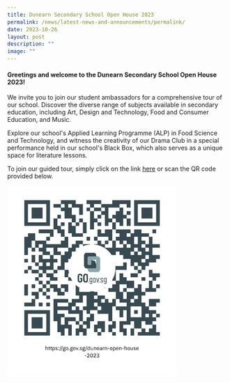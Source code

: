 ```yaml
---
title: Dunearn Secondary School Open House 2023
permalink: /news/latest-news-and-announcements/permalink/
date: 2023-10-26
layout: post
description: ""
image: ""
---
```

#### Greetings and welcome to the Dunearn Secondary School Open House 2023! 

We invite you to join our student ambassadors for a comprehensive tour of our school. Discover the diverse range of subjects available in secondary education, including Art, Design and Technology, Food and Consumer Education, and Music. 

Explore our school's Applied Learning Programme (ALP) in Food Science and Technology, and witness the creativity of our Drama Club in a special performance held in our school's Black Box, which also serves as a unique space for literature lessons. 

To join our guided tour, simply click on the link [here](https://go.gov.sg/dunearn-open-house-2023) or scan the QR code provided below.

![](/images/qrcode%20oh2023.png)